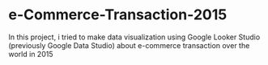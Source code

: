 # e-Commerce-Transaction-2015

In this project, i tried to make data visualization using Google Looker Studio (previously Google Data Studio) about e-commerce transaction over the world in 2015
